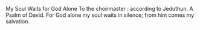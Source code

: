 My Soul Waits for God Alone To the choirmaster : according to Jeduthun. A Psalm of David. For God alone my soul waits in silence; from him comes my salvation.
